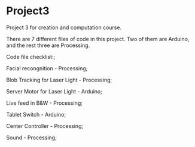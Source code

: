 Project3
========

Project 3 for creation and computation course.

There are 7 different files of code in this project. Two of them are Arduino, and the rest three are Processing.

Code file checklist:;

Facial recongnition - Processing;


Blob Tracking for Laser Light - Processing;


Server Motor for Laser Light - Arduino;


Live feed in B&W - Processing;


Tablet Switch - Arduino;


Center Controller - Processing;


Sound - Processing;
